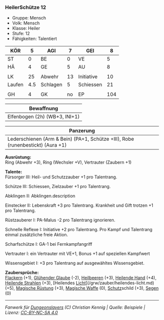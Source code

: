 ### HeilerSchütze 12  
- Gruppe: Mensch  
- Volk: Mensch  
- Klasse: Heiler  
- Stufe: 12  
- Fähigkeiten: Talentiert  


| KÖR | 5 | AGI | 7 | GEI | 8 |
| --- | --- | --- | --- | --- | --- |
| ST | 0 | BE | 0 | VE | 5 |
| HÄ | 4 | GE | 5 | AU | 8 |
|  |  |  |  |  |  |
| LK | 25 | Abwehr | 13 | Initiative | 10 |
| Laufen | 4.5 | Schlagen | 5 | Schiessen | 21 |
|  |  |  |  |  |  |
| GH | 4 | GK | no | EP | 104 |


| Bewaffnung |
| --- |
| Elfenbogen (2h) (WB+3, INI+1) |


| Panzerung |
| --- |
| Lederschienen (Arm & Bein) (PA+1, Schütze +III), Robe (runenbestickt) (Aura +1) |


**Ausrüstung:**  
Ring (Abwehr +3), Ring (Wechsler +V), Vertrauter (Zaubern +1)

**Talente:**  
Fürsorger III: Heil- und Schutzzauber +1 pro Talentrang.

Schütze III: Schiessen, Zielzauber +1 pro Talentrang.

Abklingen II: Abklingen.description

Einstecker II: Lebenskraft +3 pro Talentrang. Krankheit und Gift trotzen +1 pro Talentrang.

Rüstzauberer I: PA-Malus -2 pro Talentrang ignorieren.

Schnelle Reflexe I: Initiative +2 pro Talentrang. Pro Kampf und Talentrang einmal zusätzliche freie Aktion.

Scharfschütze I: GA-1 bei Fernkampfangriff

Vertrauter I: ein Vertrauter mit VE+1, Bonus +1 auf speziellen Kampfwert

Wissensgebiet I: +3 pro Talentrang auf ausgewähltes Wissensgebiet.


**Zaubersprüche:**  
[Flackern](/grw/zauber/flackern.md) (+1), [Glühender Glaube](/grw/zauber/gluehender-glaube.md) (-2), [Heilbeeren](/grw/zauber/heilbeeren.md) (+3), [Heilende Hand](/grw/zauber/heilende-hand.md) (+4), [Heilende Strahlen](/grw/zauber/heilende-strahlen.md) (+3), [Heilendes [Licht](/grw/zauber/licht.md)](/grw/zauber/heilendes-licht.md) (+5), [Magische Rüstung](/grw/zauber/magische-ruestung.md) (+3), [Magische Waffe](/grw/zauber/magische-waffe.md) (0), [Schutz](/fanwerk/zauber/schutz.md)schild (+3), [Segen](/grw/zauber/segen.md) (0)




___
*Fanwerk für [Dungeonslayers](https://www.dungeonslayers.net/) (C) Christian Kennig | Quelle: Beispiele | Lizenz: [CC-BY-NC-SA 4.0](https://creativecommons.org/licenses/by-nc-sa/4.0/deed.de)*